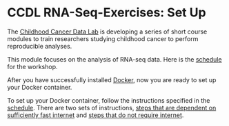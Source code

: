 # CCDL RNA-Seq-Exercises: Set Up

The [Childhood Cancer Data Lab](ccdatalab.org) is developing a series of short course modules to train researchers studying childhood cancer to perform reproducible analyses.

This module focuses on the analysis of RNA-seq data. Here is the
[schedule](schedule.md) for the workshop.

After you have successfully installed [Docker](https://github.com/AlexsLemonade/training-modules/blob/master/docker-install/README.md), now you are ready to set up your Docker container.

To set up your Docker container, follow the instructions specified in the [schedule](schedule.md).
There are two sets of instructions,
[steps that are dependent on sufficiently fast internet](docker-pull.md) and
[steps that do not require internet](docker-load.md). 
